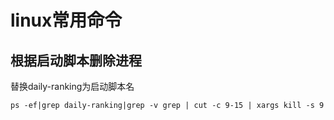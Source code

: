 # linux常用命令

## 根据启动脚本删除进程

替换daily-ranking为启动脚本名

```
ps -ef|grep daily-ranking|grep -v grep | cut -c 9-15 | xargs kill -s 9
```




